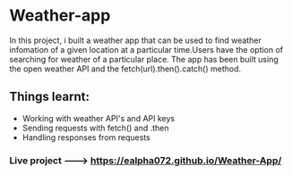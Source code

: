 # Weather-app

In this project, i built a weather app that can be used to find weather infomation of a given location at a particular time.Users have the option of searching for weather of a particular place. The app has been built using the open weather API and the fetch(url).then().catch() method.

## Things learnt:
* Working with weather API's and API keys
* Sending requests with fetch() and .then
* Handling responses from requests



### Live project ---> https://ealpha072.github.io/Weather-App/
